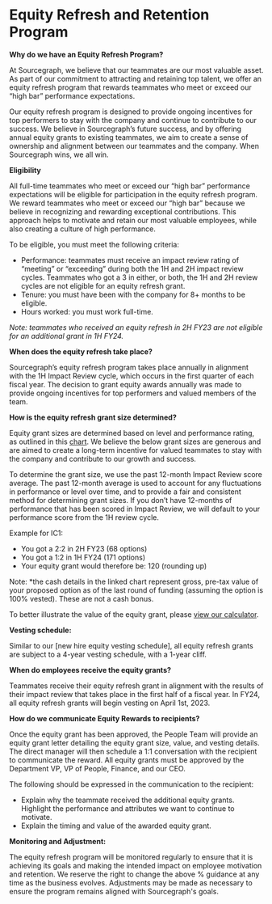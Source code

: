 # Equity Refresh and Retention Program

**Why do we have an Equity Refresh Program?**

At Sourcegraph, we believe that our teammates are our most valuable asset. As part of our commitment to attracting and retaining top talent, we offer an equity refresh program that rewards teammates who meet or exceed our “high bar” performance expectations.

Our equity refresh program is designed to provide ongoing incentives for top performers to stay with the company and continue to contribute to our success. We believe in Sourcegraph’s future success, and by offering annual equity grants to existing teammates, we aim to create a sense of ownership and alignment between our teammates and the company. When Sourcegraph wins, we all win.

**Eligibility**

All full-time teammates who meet or exceed our “high bar” performance expectations will be eligible for participation in the equity refresh program. We reward teammates who meet or exceed our “high bar” because we believe in recognizing and rewarding exceptional contributions. This approach helps to motivate and retain our most valuable employees, while also creating a culture of high performance.

To be eligible, you must meet the following criteria:

- Performance: teammates must receive an impact review rating of “meeting” or “exceeding” during both the 1H and 2H impact review cycles. Teammates who got a 3 in either, or both, the 1H and 2H review cycles are not eligible for an equity refresh grant.
- Tenure: you must have been with the company for 8+ months to be eligible.
- Hours worked: you must work full-time.

_Note: teammates who received an equity refresh in 2H FY23 are not eligible for an additional grant in 1H FY24._

**When does the equity refresh take place?**

Sourcegraph’s equity refresh program takes place annually in alignment with the 1H Impact Review cycle, which occurs in the first quarter of each fiscal year. The decision to grant equity awards annually was made to provide ongoing incentives for top performers and valued members of the team.

**How is the equity refresh grant size determined?**

Equity grant sizes are determined based on level and performance rating, as outlined in this [chart](https://docs.google.com/document/d/1TbCBaZ-o91xXgRlYnsJGKmUqteFDA30ev7548HVSWDk/edit#bookmark=id.sh9pko4t05qe). We believe the below grant sizes are generous and are aimed to create a long-term incentive for valued teammates to stay with the company and contribute to our growth and success.

To determine the grant size, we use the past 12-month Impact Review score average. The past 12-month average is used to account for any fluctuations in performance or level over time, and to provide a fair and consistent method for determining grant sizes. If you don’t have 12-months of performance that has been scored in Impact Review, we will default to your performance score from the 1H review cycle.

Example for IC1:

- You got a 2:2 in 2H FY23 (68 options)
- You got a 1:2 in 1H FY24 (171 options)
- Your equity grant would therefore be: 120 (rounding up)

Note: \*the cash details in the linked chart represent gross, pre-tax value of your proposed option as of the last round of funding (assuming the option is 100% vested). These are not a cash bonus.

To better illustrate the value of the equity grant, please [view our calculator](https://docs.google.com/spreadsheets/d/1EOraJn-jEk3z2W4NL6J-Yrp9W5kFHQ7nsCHnckshUhc/edit#gid=624347390).

**Vesting schedule:**

Similar to our [new hire equity vesting schedule], all equity refresh grants are subject to a 4-year vesting schedule, with a 1-year cliff.

**When do employees receive the equity grants?**

Teammates receive their equity refresh grant in alignment with the results of their impact review that takes place in the first half of a fiscal year. In FY24, all equity refresh grants will begin vesting on April 1st, 2023.

**How do we communicate Equity Rewards to recipients?**

Once the equity grant has been approved, the People Team will provide an equity grant letter detailing the equity grant size, value, and vesting details. The direct manager will then schedule a 1:1 conversation with the recipient to communicate the reward. All equity grants must be approved by the Department VP, VP of People, Finance, and our CEO.

The following should be expressed in the communication to the recipient:

- Explain why the teammate received the additional equity grants. Highlight the performance and attributes we want to continue to motivate.
- Explain the timing and value of the awarded equity grant.

**Monitoring and Adjustment:**

The equity refresh program will be monitored regularly to ensure that it is achieving its goals and making the intended impact on employee motivation and retention. We reserve the right to change the above % guidance at any time as the business evolves. Adjustments may be made as necessary to ensure the program remains aligned with Sourcegraph's goals.
